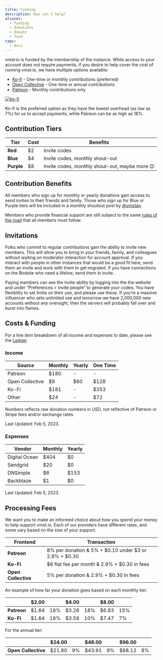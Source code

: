 ```yaml
---
title: Funding
description: How can I help?
aliases:
  - funding
  - donations
  - donate
  - fund
tags:
  - docs
---
```


vmst·io is funded by the membership of the instance.
While access to your account does not require payments, if you desire to help cover the cost of running vmst·io, we have multiple options available:

- [Ko-fi](https://ko-fi.com/vmstio) - One-time or monthly contributions (preferred)
- [Open Collective](https://opencollective.com/vmstio) - One-time or annual contributions
- [Patreon](https://patreon.com/vmstan) - Monthly contributions only

[![ko-fi](https://ko-fi.com/img/githubbutton_sm.svg)](https://ko-fi.com/D1D3GP7JN)

Ko-fi is the preferred option as they have the lowest overhead (as low as 7%) for us to accept payments, while Patreon can be as high as 18%.

## Contribution Tiers

| **Tier**   | **Cost** | **Benefits**                                   |
|------------|----------|------------------------------------------------|
| **Red**    | $2       | Invite codes                                   |
| **Blue**   | $4       | Invite codes, monthly shout-out                |
| **Purple** | $8       | Invite codes, monthly shout-out, maybe more 😉 |

## Contribution Benefits

All members who sign up for monthly or yearly donations gain access to send invites to their friends and family. Those who sign up for Blue or Purple tiers will be included in a monthly shoutout post by <a rel="me" href="https://vmst.io/@vmstan">@vmstan</a>.

Members who provide financial support are still subject to the same [rules of the road](/rules) that all members must follow.

## Invitations

Folks who commit to regular contributions gain the ability to invite new members. This will allow you to bring in your friends, family, and colleagues without waiting on moderator interaction for account approval. If you interact with people in other instances that would be a good fit here, send them an invite and work with them to get migrated. If you have connections on the Birdsite who need a lifeline, send them in invite.

Paying members can see the invite ability by logging into the the website and under “Preferences > Invite people” to generate your codes. You have flexibility to set limits on their use, and please use these. If you’re a massive influencer who sets unlimited use and tomorrow we have 2,000,000 new accounts without any oversight, then the servers will probably fall over and burst into flames.

## Costs & Funding

For a line item breakdown of all income and expenses to date, please see the [Ledger](/ledger).

### Income

| **Source**      | **Monthly** | **Yearly** | **One Time** |
|-----------------|-------------|------------|----------|
| Patreon         | $180        | -          | -        |
| Open Collective | $9          | $60        | $128     |
| Ko-Fi           | $181        | -          | $353     |
| Other           | $24         | -          | $72      |

Numbers reflects raw donation numbers in USD, not reflective of Patreon or Stripe fees and/or exchange rates.

Last Updated: Feb 5, 2023.

### Expenses

| **Vendor**    | **Monthly** | **Yearly** |
|---------------|-------------|------------|
| Digital Ocean | $404        | $0         |
| Sendgrid      | $20         | $0         |
| DNSimple      | $6          | $153       |
| Backblaze     | $1          | $0         |

Last Updated: Feb 5, 2023.

## Processing Fees

We want you to make an informed choice about how you spend your money to help support vmst.io.
Each of our providers have different rates, and some vary based on the size of your support.

| **Frontend**        | **Transaction**                                            |
|---------------------|------------------------------------------------------------|
| **Patreon**         | 8% per donation & 5% + $0.10 under $3 or 2.9% + $0.30      |
| **Ko-Fi**           | $6 flat fee per month & 2.9% + $0.30 in fees               |
| **Open Collective** | 5% per donation & 2.9% + $0.30 in fees                     |

An example of how far your donation goes based on each monthly tier:

|             | **$2.00** |          | **$4.00** |          | **$8.00** |     |
|-------------|-----------|----------|-----------|----------|-----------|-----|
| **Patreon** | $1.64     | 18%      | $3.26     | 18%      | $6.83     | 15% |
| **Ko-Fi**   | $1.64     | 18%      | $3.58     | 10%      | $7.47     | 7%  |

For the annual tier:

|             | **$24.00** |          | **$48.00** |          | **$96.00** |     |
|-------------|-----------|----------|-----------|----------|-----------|-----|
| **Open Collective** | $21.80     | 9%      | $43.91     | 9%      | $88.12     | 8% |
